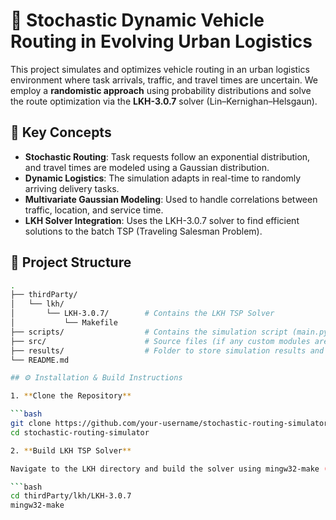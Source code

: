 # 🚚 Stochastic Dynamic Vehicle Routing in Evolving Urban Logistics

This project simulates and optimizes vehicle routing in an urban logistics environment where task arrivals, traffic, and travel times are uncertain. We employ a **randomistic approach** using probability distributions and solve the route optimization via the **LKH-3.0.7** solver (Lin–Kernighan–Helsgaun).

## 🧠 Key Concepts

- **Stochastic Routing**: Task requests follow an exponential distribution, and travel times are modeled using a Gaussian distribution.
- **Dynamic Logistics**: The simulation adapts in real-time to randomly arriving delivery tasks.
- **Multivariate Gaussian Modeling**: Used to handle correlations between traffic, location, and service time.
- **LKH Solver Integration**: Uses the LKH-3.0.7 solver to find efficient solutions to the batch TSP (Traveling Salesman Problem).

## 📁 Project Structure

```bash
.
├── thirdParty/
│   └── lkh/
│       └── LKH-3.0.7/        # Contains the LKH TSP Solver
│           └── Makefile
├── scripts/                  # Contains the simulation script (main.py)
├── src/                      # Source files (if any custom modules are added)
├── results/                  # Folder to store simulation results and plots
└── README.md

## ⚙️ Installation & Build Instructions

1. **Clone the Repository**

```bash
git clone https://github.com/your-username/stochastic-routing-simulator.git
cd stochastic-routing-simulator

2. **Build LKH TSP Solver**

Navigate to the LKH directory and build the solver using mingw32-make (ensure you have MinGW installed):

```bash
cd thirdParty/lkh/LKH-3.0.7
mingw32-make

